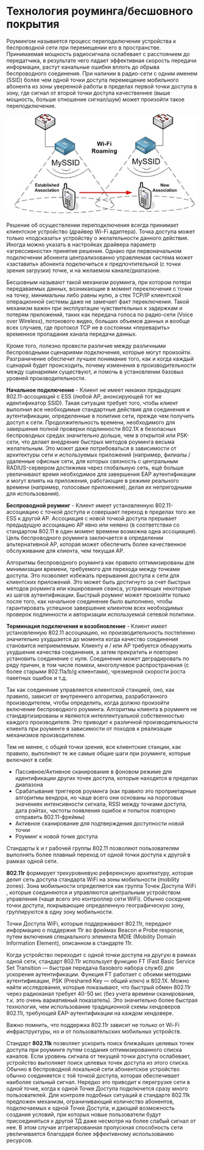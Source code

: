 # Технология роуминга/бесшовного покрытия

Роумингом называется процесс переподключения устройства к беспроводной сети при перемещении его в пространстве. Принимаемая мощность радиосигнала ослабевает с расстоянием до передатчика, в результате чего падает эффективная скорость передачи информации, растут канальные ошибки вплоть до обрыва беспроводного соединения. При наличии в радио-сети с одним именем \(SSID\) более чем одной точки доступа перемещение мобильного абонента из зоны уверенной работы в пределах первой точки доступа в зону, где сигнал от второй точки доступа качественнее \(выше мощность, больше отношение сигнал/шум\) может произойти такое переподключение.

![](../../.gitbook/assets/wi-fi-roaming.jpg)

Решение об осуществлении переподключения всегда принимает клиентское устройство \(драйвер Wi-Fi адаптера\). Точка доступа может только «подсказать» устройству о желательности данного действия. Иногда можно указать в настройках драйвера параметр «агрессивности» принятия решения. Однако при первоначальном подключении абонента централизованно управляемая система может «заставить» абонента подключиться к предпочтительной \(с точки зрения загрузки\) точке, и на желаемом канале/диапазоне.  
  
Бесшовным называют такой механизм роуминга, при котором потери передаваемых данных, возникающие в момент переключения с точки на точку, минимальны либо равны нулю, а стек TCP/IP клиентской операционной системы даже не замечает факт переключения. Такой механизм важен при эксплуатации чувствительных к задержкам и потерям приложений, таких как передача голоса по радио-сети \(Voice over Wireless\), потокового видео, больших объемов данных и вообще всех случаев, где протокол TCP не в состоянии «переварить» временное пропадание канала передачи данных. 

Кроме того, полезно провести различие между различными беспроводными сценариями подключения, которые могут произойти. Разграничение обеспечит лучшее понимание того, как и когда каждый сценарий будет происходить, почему изменения в производительности между сценариями существуют, и помочь в установлении базовых уровней производительности.

**Начальное подключение** - Клиент не имеет никаких предыдущих 802.11-ассоциаций с ESS \(любой AP, анонсирующей тот же идентификатор SSID\). Такая ситуация требует того, чтобы клиент выполнил все необходимые стандартные действия для соединения и аутентификации, определенные в политике сети, прежде чем получить доступ к сети. Продолжительность времени, необходимого для завершения полной проверки подлинности 802.1X в безопасных беспроводных средах значительно дольше, чем в открытой или PSK-сети, что делает внедрение быстрых методов роуминга весьма желательным. Это может даже потребоваться в зависимости от архитектуры сети и используемых приложений \(например, филиалы / удаленные офисные сети, для которых связность с центральным RADIUS-сервером достижима через глобальную сеть, ещё больше увеличивают время необходимое для завершения EAP аутентификации и могут влиять на приложения, работающие в режиме реального времени \(например, голосовые приложения\), делая их непригодными для использования\).

**Беспроводной роуминг** - Клиент имеет установленную 802.11-ассоциацию с точкой доступа и совершает переход в пределах того же ESS к другой AP. Ассоциация с новой точкой доступа прерывает предыдущую ассоциацию AP явно или неявно \(в соответствии со стандартом 802.11 в один момент времени возможна одна ассоциация\). Цель беспроводного роуминга заключается в определении альтернативной AP, которая может обеспечить более качественное обслуживание для клиента, чем текущая AP.

 Алгоритмы беспроводного роуминга как правило оптимизированы для минимизации времени, требуемого для перехода между точками доступа. Это позволяет избежать прерывания доступа к сети для клиентских приложений. Это может быть достигнуто за счет быстрых методов роуминга или кэширования сеанса, устраняющих некоторые из шагов аутентификации. Быстрый роуминг может произойти только после того, как начальное соединение было выполнено, чтобы гарантировать успешное завершение клиентом всех необходимых проверок подлинности и авторизации используемой сетевой политики.

**Терминация подключения и возобновление** - Клиент имеет установленную 802.11 ассоциацию, но производительность постепенно значительно ухудшается до момента когда качество соединения становится неприемлемым. Клиенту и / или AP требуется обнаружить ухудшение качества соединения, а затем прекратить и повторно установить соединение с нуля. Соединение может деградировать по ряду причин, в том числе помехи, многолучевое распространения \(с более старыми 802.11a/b/g клиентами\), чрезмерной скорости роста пакетных ошибок и т.д.

Так как соединение управляется клиентской станцией, оно, как правило, зависит от внутреннего алгоритма, разработанного производителем, чтобы определить, когда должно произойти включение беспроводного роуминга. Алгоритмы клиента в роуминге не стандартизированы и являются интеллектуальной собственностью каждого производителя. Это приводит к различной производительности клиента при роуминге в зависимости от походов к реализации механизмов производителем.

Тем не менее, с общей точки зрения, все клиентские станции, как правило, выполняют те же самые общие шаги при роуминге, которые включают в себя:

- Пассивное/Активное сканирование в фоновом режиме для идентификации других точек доступа, которые находятся в пределах диапазона  
- Срабатывание триггеров роуминга \(как правило это проприетарные алгоритмы вендора, но чаще всего они основаны на пороговых значениях интенсивности сигнала, RSSI между точками доступа, дата рэйтах, частоты появления ошибок и попыток повторно отправить 802.11-фреймы\)  
- Активное сканирование для подтверждения доступности новой точки  
- Роуминг к новой точке доступа

Стандарты k и r рабочей группы 802.11 позволяют пользователям выполнять более плавный переход от одной точки доступа к другой в рамках одной сети.

**802.11r** формирует трехуровневую референсную архитектуру, которая делит сеть доступа стандарта WiFi на зоны мобильности \(mobility zones\). Зона мобильности определяется как группа Точек Доступа WiFi , которые соединяются и управляются центральным устройством управления \(чаще всего это контроллер сети WiFi\). Обычно соседние точки доступа, покрывающие определенную географическую зону, группируются в одну зону мобильности.

Точки Доступа WiFi, которые поддерживают 802.11r, передают информацию о поддержке 11r во фреймах Beacon и Probe response, путем включения специального элемента MDIE \(Mobility Domain Information Element\), описанном в стандарте 11r.

Когда устройство переходит с одной точки доступа на другую в рамках одной сети, стандарт 802.11r использует функцию FT \(Fast Basic Service Set Transition — быстрая передача базового набора служб\) для ускорения аутентификации. Функция FT работает с обоими методами аутентификации, PSK \(Preshared Key — общий ключ\) и 802.1X. Можно найти исследования, которые показывают, что быстрый обмен 802.11r через радиоканал требует 40-50 мс \(без учета времени сканирования, т.к. это очень вариативный показатель\). Это значительно более быстрая технология, чем использование традиционной схемы хендоверов 802.11i, требующей EAP-аутентификации на каждом хендовере.  
  
Важно помнить, что поддержка 802.11r зависит не только от Wi-Fi инфраструктуры, но и от пользовательских мобильных устройств.

Стандарт **802.11k** позволяет ускорить поиск ближайших целевых точек доступа при роуминге путем создания оптимизированного списка каналов. Если уровень сигнала от текущей точки доступа ослабевает, устройство выполняет поиск целевых точек доступа из этого списка. Обычно в беспроводной локальной сети абонентское устройство обычно соединяется с той точкой доступа, которая обеспечивает наиболее сильный сигнал. Нередко это приводит к перегрузке сети в одной точке, когда к одной Точке Доступа подключется сразу много пользователей. Для контроля подобных ситуаций в стандарте 802.11k предложен механизм, ограничивающий количество абонентов, подключаемых к одной Точке Доступа, и дающий возможность создания условий, при которых новые пользователи будут присоединяться к другой ТД даже несмотря на более слабый сигнал от нее. В этом случае аггрегированная пропускная способность сети увеличивается благодаря более эффективному использованию ресурсов.

